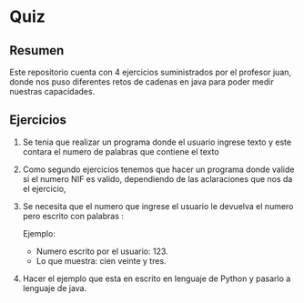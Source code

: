# Quiz



## Resumen 

Este repositorio cuenta con 4 ejercicios suministrados por el profesor juan, donde nos puso diferentes retos de cadenas en java para poder medir nuestras capacidades. 



## Ejercicios 

1. Se tenia que realizar un programa donde el usuario ingrese texto y este contara el numero de palabras que contiene el texto

2. Como segundo ejercicios tenemos que hacer un programa donde valide si el numero NIF es valido, dependiendo de las aclaraciones que nos da el ejercicio,

3. Se necesita que el numero que ingrese el usuario le devuelva el numero pero escrito con palabras :

   Ejemplo: 

   * Numero escrito por el usuario: 123.
   * Lo que muestra: cien veinte y tres.

4. Hacer el ejemplo que esta en escrito en lenguaje de Python y pasarlo  a lenguaje de java.